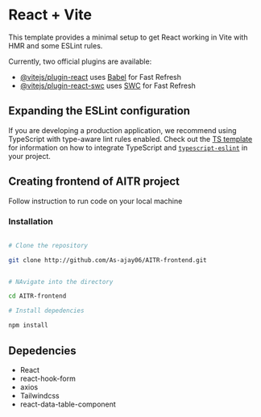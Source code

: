 # React + Vite

This template provides a minimal setup to get React working in Vite with HMR and some ESLint rules.

Currently, two official plugins are available:

- [@vitejs/plugin-react](https://github.com/vitejs/vite-plugin-react/blob/main/packages/plugin-react) uses [Babel](https://babeljs.io/) for Fast Refresh
- [@vitejs/plugin-react-swc](https://github.com/vitejs/vite-plugin-react/blob/main/packages/plugin-react-swc) uses [SWC](https://swc.rs/) for Fast Refresh

## Expanding the ESLint configuration

If you are developing a production application, we recommend using TypeScript with type-aware lint rules enabled. Check out the [TS template](https://github.com/vitejs/vite/tree/main/packages/create-vite/template-react-ts) for information on how to integrate TypeScript and [`typescript-eslint`](https://typescript-eslint.io) in your project.


## Creating frontend of AITR project

Follow instruction to run code on your local machine

### Installation

```bash

# Clone the repository

git clone http://github.com/As-ajay06/AITR-frontend.git


# NAvigate into the directory

cd AITR-frontend

# Install depedencies

npm install

```

## Depedencies

- React
- react-hook-form
- axios
- Tailwindcss
- react-data-table-component

